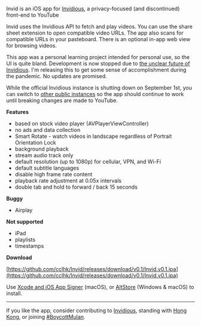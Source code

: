Invid is an iOS app for [Invidious](https://github.com/iv-org/invidious), a privacy-focused (and discontinued) front-end to YouTube

Invid uses the Invidious API to fetch and play videos. You can use the share sheet extension to open compatible video URLs. The app also scans for compatible URLs in your pasteboard. There is an optional in-app web view for browsing videos.

This app was a personal learning project intended for personal use, so the UI is quite bland. Development is now stopped due to [the unclear future of Invidious](https://github.com/iv-org/invidious/issues/1320). I'm releasing this to get some sense of accomplishment during the pandemic. No updates are promised.

While the official Invidious instance is shutting down on September 1st, you can switch to [other public instances](https://github.com/iv-org/invidious/wiki/Invidious-Instances) so the app should continue to work until breaking changes are made to YouTube.

**Features**

-	based on stock video player (AVPlayerViewController)
-	no ads and data collection
-	Smart Rotate - watch videos in landscape regardless of Portrait Orientation Lock
-	background playback
-	stream audio track only
-	default resolution (up to 1080p) for cellular, VPN, and Wi-Fi
-	default subtitle languages
-	disable high frame rate content
-	playback rate adjustment at 0.05x intervals
-	double tab and hold to forward / back 15 seconds

**Buggy**

-	Airplay

**Not supported**

-	iPad
-	playlists
-	timestamps

**Download**

[https://github.com/cclhk/Invid/releases/download/v0.1/Invid.v0.1.ipa](https://github.com/cclhk/Invid/releases/download/v0.1/Invid.v0.1.ipa)

Use [Xcode and iOS App Signer](https://old.reddit.com/r/jailbreak/wiki/xcodeiosappsigner) (macOS), or [AltStore](https://old.reddit.com/r/jailbreak/wiki/altstore) (Windows & macOS) to install.
___
If you like the app, consider contributing to [Invidious](https://github.com/iv-org/invidious), standing with [Hong Kong](https://standwithhk.org), or joining [#BoycottMulan](https://www.nytimes.com/2019/08/16/world/asia/boycott-mulan.html).

